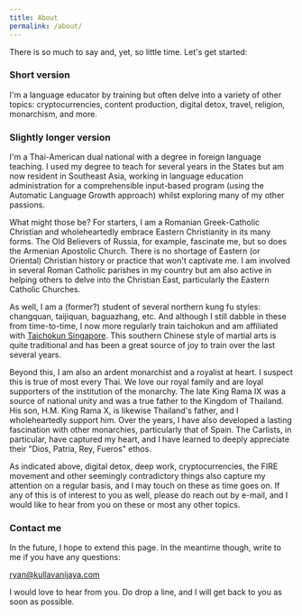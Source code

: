 ```yaml
---
title: About
permalink: /about/
---
```


There is so much to say and, yet, so little time. Let's get started:

### Short version

I'm a language educator by training but often delve into a variety of other topics: cryptocurrencies, content production, digital detox, travel, religion, monarchism, and more.

### Slightly longer version

I'm a Thai-American dual national with a degree in foreign language teaching. I used my degree to teach for several years in the States but am now resident in Southeast Asia, working in language education administration for a comprehensible input-based program (using the Automatic Language Growth approach) whilst exploring many of my other passions.

What might those be? For starters, I am a Romanian Greek-Catholic Christian and wholeheartedly embrace Eastern Christianity in its many forms. The Old Believers of Russia, for example, fascinate me, but so does the Armenian Apostolic Church. There is no shortage of Eastern (or Oriental) Christian history or practice that won't captivate me. I am involved in several Roman Catholic parishes in my country but am also active in helping others to delve into the Christian East, particularly the Eastern Catholic Churches.

As well, I am a (former?) student of several northern kung fu styles: changquan, taijiquan, baguazhang, etc. And although I still dabble in these from time-to-time, I now more regularly train taichokun and am affiliated with [Taichokun Singapore](http://taichokun.com). This southern Chinese style of martial arts is quite traditional and has been a great source of joy to train over the last several years.

Beyond this, I am also an ardent monarchist and a royalist at heart. I suspect this is true of most every Thai. We love our royal family and are loyal supporters of the institution of the monarchy. The late King Rama IX was a source of national unity and was a true father to the Kingdom of Thailand. His son, H.M. King Rama X, is likewise Thailand's father, and I wholeheartedly support him. Over the years, I have also developed a lasting fascination with other monarchies, particularly that of Spain. The Carlists, in particular, have captured my heart, and I have learned to deeply appreciate their "Dios, Patria, Rey, Fueros" ethos.

As indicated above, digital detox, deep work, cryptocurrencies, the FIRE movement and other seemingly contradictory things also capture my attention on a regular basis, and I may touch on these as time goes on. If any of this is of interest to you as well, please do reach out by e-mail, and I would like to hear from you on these or most any other topics.

### Contact me

In the future, I hope to extend this page. In the meantime though, write to me if you have any questions:

[ryan@kullavanijaya.com](mailto:ryan@kullavanijaya.com)

I would love to hear from you. Do drop a line, and I will get back to you as soon as possible.
